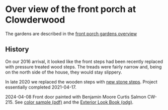 # Over view of the front porch at Clowderwood

The gardens are described in the [front porch gardens overview](../../Gardens/Front%20porch/index.md)

## History

On our 2016 arrival, it looked like the front steps had been recently replaced with pressure treated wood steps. The treads were fairly narrow and, being on the north side of the house, they would stay slippery.

In late 2020 we replaced the wooden steps with [new stone steps](2020FrontSteps.md). Project essentially completed 2021-04-17.

2024-04-08 Front door painted with Benjamin Moore Curtis Salmon CW-215. See [color sample (pdf)](../Deck/DeckStainExtDoorPaint.pdf) and the [Exterior Look Book (odg)](../ExteriorLookBook.odg).
